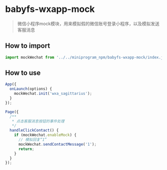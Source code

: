 # babyfs-wxapp-mock

> 微信小程序mock模块，用来模拟假的微信账号登录小程序，以及模拟发送客服消息

## How to import

``` javascript
import mockWechat from '../../miniprogram_npm/babyfs-wxapp-mock/index.js';
```

## How to use

``` javascript
App({
  onLaunch(options) {
    mockWechat.init('wxa_sagittarius');
  }
});

Page({
  /**
   * 点击客服消息按钮的事件处理
   */
  handleClickContact() {
    if (mockWechat.enableMock) {
      // 模拟回复“1”
      mockWechat.sendContactMessage('1');
      return;
    }
  }
});
```
